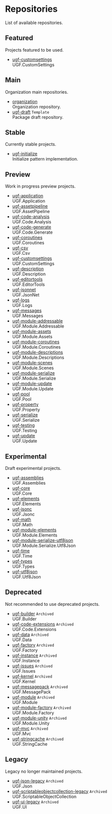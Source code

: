 # Repositories

List of available repositories.

## Featured

Projects featured to be used.

- [ugf-customsettings](https://github.com/unity-game-framework/ugf-customsettings)   
  UGF.CustomSettings

## Main

Organization main repositories.

- [organization](https://github.com/unity-game-framework/organization)   
  Organization repository.
- [ugf-draft](https://github.com/unity-game-framework/ugf-draft) `Template`  
  Package draft repository.

## Stable

Currently stable projects.

- [ugf-initialize](https://github.com/unity-game-framework/ugf-initialize)   
  Initialize pattern implementation.

## Preview

Work in progress preview projects.

- [ugf-application](https://github.com/unity-game-framework/ugf-application)   
  UGF.Application
- [ugf-assetpipeline](https://github.com/unity-game-framework/ugf-assetpipeline)   
  UGF.AssetPipeline
- [ugf-code-analysis](https://github.com/unity-game-framework/ugf-code-analysis)   
  UGF.Code.Analysis
- [ugf-code-generate](https://github.com/unity-game-framework/ugf-code-generate)   
  UGF.Code.Generate
- [ugf-coroutines](https://github.com/unity-game-framework/ugf-coroutines)   
  UGF.Coroutines
- [ugf-csv](https://github.com/unity-game-framework/ugf-csv)   
  UGF.Csv
- [ugf-customsettings](https://github.com/unity-game-framework/ugf-customsettings)   
  UGF.CustomSettings
- [ugf-description](https://github.com/unity-game-framework/ugf-description)   
  UGF.Description
- [ugf-editortools](https://github.com/unity-game-framework/ugf-editortools)   
  UGF.EditorTools
- [ugf-jsonnet](https://github.com/unity-game-framework/ugf-jsonnet)   
  UGF.JsonNet
- [ugf-logs](https://github.com/unity-game-framework/ugf-logs)   
  UGF.Logs
- [ugf-messages](https://github.com/unity-game-framework/ugf-messages)   
  UGF.Messages
- [ugf-module-addressable](https://github.com/unity-game-framework/ugf-module-addressable)   
  UGF.Module.Addressable
- [ugf-module-assets](https://github.com/unity-game-framework/ugf-module-assets)   
  UGF.Module.Assets
- [ugf-module-coroutines](https://github.com/unity-game-framework/ugf-module-coroutines)   
  UGF.Module.Coroutines
- [ugf-module-descriptions](https://github.com/unity-game-framework/ugf-module-descriptions)   
  UGF.Module.Descriptions
- [ugf-module-scenes](https://github.com/unity-game-framework/ugf-module-scenes)   
  UGF.Module.Scenes
- [ugf-module-serialize](https://github.com/unity-game-framework/ugf-module-serialize)   
  UGF.Module.Serialize
- [ugf-module-update](https://github.com/unity-game-framework/ugf-module-update)   
  UGF.Module.Update
- [ugf-pool](https://github.com/unity-game-framework/ugf-pool)   
  UGF.Pool
- [ugf-property](https://github.com/unity-game-framework/ugf-property)   
  UGF.Property
- [ugf-serialize](https://github.com/unity-game-framework/ugf-serialize)   
  UGF.Serialize
- [ugf-testing](https://github.com/unity-game-framework/ugf-testing)   
  UGF.Testing
- [ugf-update](https://github.com/unity-game-framework/ugf-update)   
  UGF.Update

## Experimental

Draft experimental projects.

- [ugf-assemblies](https://github.com/unity-game-framework/ugf-assemblies)   
  UGF.Assemblies
- [ugf-core](https://github.com/unity-game-framework/ugf-core)   
  UGF.Core
- [ugf-elements](https://github.com/unity-game-framework/ugf-elements)   
  UGF.Elements
- [ugf-jsonc](https://github.com/unity-game-framework/ugf-jsonc)   
  UGF.Jsonc
- [ugf-math](https://github.com/unity-game-framework/ugf-math)   
  UGF.Math
- [ugf-module-elements](https://github.com/unity-game-framework/ugf-module-elements)   
  UGF.Module.Elements
- [ugf-module-serialize-utf8json](https://github.com/unity-game-framework/ugf-module-serialize-utf8json)   
  UGF.Module.Serialize.Utf8Json
- [ugf-time](https://github.com/unity-game-framework/ugf-time)   
  UGF.Time
- [ugf-types](https://github.com/unity-game-framework/ugf-types)   
  UGF.Types
- [ugf-utf8json](https://github.com/unity-game-framework/ugf-utf8json)   
  UGF.Utf8Json

## Deprecated

Not recommended to use deprecated projects.

- [ugf-builder](https://github.com/unity-game-framework/ugf-builder) `Archived`  
  UGF.Builder
- [ugf-code-extensions](https://github.com/unity-game-framework/ugf-code-extensions) `Archived`  
  UGF.Code.Extensions
- [ugf-data](https://github.com/unity-game-framework/ugf-data) `Archived`  
  UGF.Data
- [ugf-factory](https://github.com/unity-game-framework/ugf-factory) `Archived`  
  UGF.Factory
- [ugf-instance](https://github.com/unity-game-framework/ugf-instance) `Archived`  
  UGF.Instance
- [ugf-issues](https://github.com/unity-game-framework/ugf-issues) `Archived`  
  UGF.Issues
- [ugf-kernel](https://github.com/unity-game-framework/ugf-kernel) `Archived`  
  UGF.Kernel
- [ugf-messagepack](https://github.com/unity-game-framework/ugf-messagepack) `Archived`  
  UGF.MessagePack
- [ugf-module](https://github.com/unity-game-framework/ugf-module) `Archived`  
  UGF.Module
- [ugf-module-factory](https://github.com/unity-game-framework/ugf-module-factory) `Archived`  
  UGF.Module.Factory
- [ugf-module-unity](https://github.com/unity-game-framework/ugf-module-unity) `Archived`  
  UGF.Module.Unity
- [ugf-mvc](https://github.com/unity-game-framework/ugf-mvc) `Archived`  
  UGF.Mvc
- [ugf-stringcache](https://github.com/unity-game-framework/ugf-stringcache) `Archived`  
  UGF.StringCache

## Legacy

Legacy no longer maintained projects.

- [ugf-json-legacy](https://github.com/unity-game-framework/ugf-json-legacy) `Archived`  
  UGF.Json
- [ugf-scriptableobjectcollection-legacy](https://github.com/unity-game-framework/ugf-scriptableobjectcollection-legacy) `Archived`  
  UGF.ScriptableObjectCollection
- [ugf-ui-legacy](https://github.com/unity-game-framework/ugf-ui-legacy) `Archived`  
  UGF.UI


